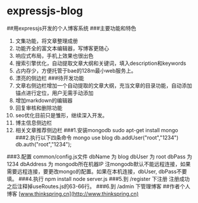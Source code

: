 expressjs-blog
==============

##用expressjs开发的个人博客系统
###主要功能和特色
1. 文集功能，将文章整理成册
2. 功能齐全的富文本编辑器，写博客更随心
3. 响应式布局，手机上效果也很出色
4. 搜索引擎优化，自动提取文章大纲和关键词，填入description和keywords
5. 占内存少，方便托管于bae的128m最小web服务上。
6. 漂亮的侧边栏
###待开发功能
1. 文章右侧边栏增加一个自动提取的文章大纲，充当文章的目录功能，自动添加锚点进行定位，用户无需手动添加
2. 增加markdown的编辑器
3. 回复审核和删除功能
4. seo优化目前只是雏形，继续深入开发。
5. 博主信息侧边栏
6. 相关文章推荐侧边栏
###1.安装mongodb
    sudo apt-get install mongo
###2.执行以下四条命令
    mongo
    use blog
    db.addUser("root","1234")
    db.auth("root","1234");

###3.配置 common/config.js文件
    dbName 为 blog
    dbUser 为 root
    dbPass 为 1234
    dbAddress 为 mongodb所在机器IP
注mongodb默认不能远程连接，如果需要远程连接，要更改mongo的配置。如果在本机连接，dbUser, dbPass不要填。
###4.执行
    npm install
    node server.js
###5.到 /register 下注册
注册成功之后注释掉useRoutes.js的63-66行。
###6.到 /admin 下管理博客
##作者个人博客
[www.thinkspring.cn](http://www.thinkspring.cn)
